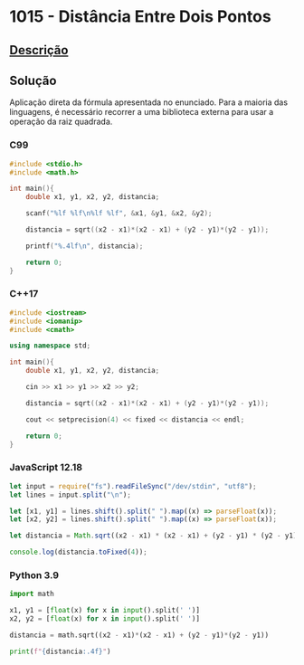 # 1015 - Distância Entre Dois Pontos

## [Descrição](https://www.urionlinejudge.com.br/judge/pt/problems/view/1015)

## Solução

Aplicação direta da fórmula apresentada no enunciado. Para a maioria das linguagens, é necessário recorrer a uma biblioteca externa para usar a operação da raiz quadrada.

### C99

```c
#include <stdio.h>
#include <math.h>

int main(){
    double x1, y1, x2, y2, distancia;

    scanf("%lf %lf\n%lf %lf", &x1, &y1, &x2, &y2);

    distancia = sqrt((x2 - x1)*(x2 - x1) + (y2 - y1)*(y2 - y1));

    printf("%.4lf\n", distancia);

    return 0;
}
```

### C++17

```cpp
#include <iostream>
#include <iomanip>
#include <cmath>

using namespace std;

int main(){
    double x1, y1, x2, y2, distancia;

    cin >> x1 >> y1 >> x2 >> y2;

    distancia = sqrt((x2 - x1)*(x2 - x1) + (y2 - y1)*(y2 - y1));

    cout << setprecision(4) << fixed << distancia << endl;

    return 0;
}
```

### JavaScript 12.18

```javascript
let input = require("fs").readFileSync("/dev/stdin", "utf8");
let lines = input.split("\n");

let [x1, y1] = lines.shift().split(" ").map((x) => parseFloat(x));
let [x2, y2] = lines.shift().split(" ").map((x) => parseFloat(x));

let distancia = Math.sqrt((x2 - x1) * (x2 - x1) + (y2 - y1) * (y2 - y1));

console.log(distancia.toFixed(4));
```

### Python 3.9

```python
import math

x1, y1 = [float(x) for x in input().split(' ')]
x2, y2 = [float(x) for x in input().split(' ')]

distancia = math.sqrt((x2 - x1)*(x2 - x1) + (y2 - y1)*(y2 - y1))

print(f"{distancia:.4f}")
```